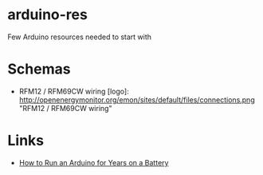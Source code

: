 arduino-res
===========

Few Arduino resources needed to start with 

Schemas
=======
* RFM12 / RFM69CW wiring
[logo]: http://openenergymonitor.org/emon/sites/default/files/connections.png "RFM12 / RFM69CW wiring"

Links
=====
* [How to Run an Arduino for Years on a Battery](http://www.openhomeautomation.net/arduino-battery/)
